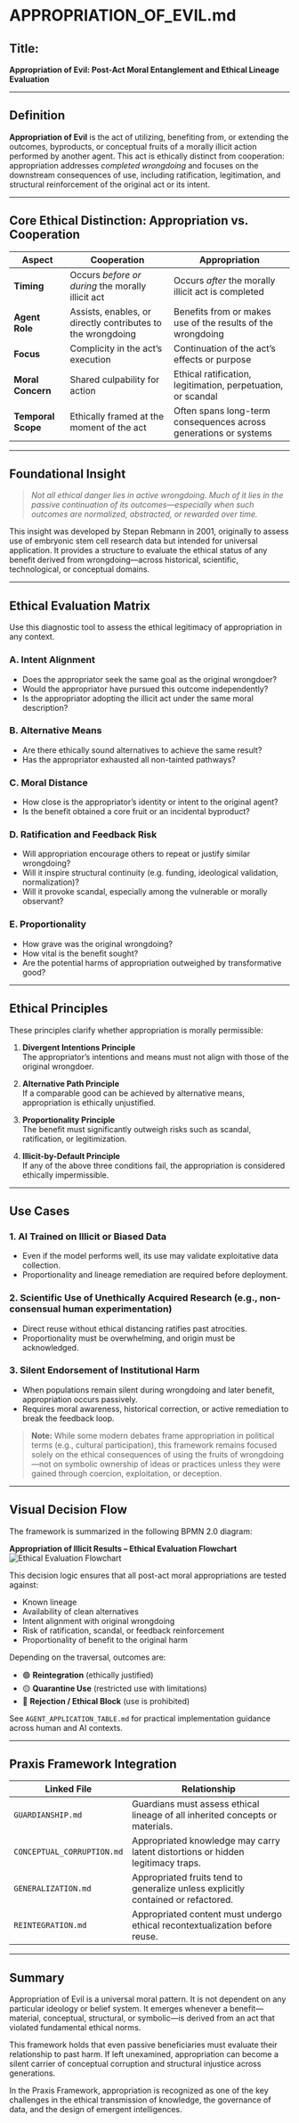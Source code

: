# APPROPRIATION_OF_EVIL.md

## Title:
**Appropriation of Evil: Post-Act Moral Entanglement and Ethical Lineage Evaluation**

---

## Definition

**Appropriation of Evil** is the act of utilizing, benefiting from, or extending the outcomes, byproducts, or conceptual fruits of a morally illicit action performed by another agent. This act is ethically distinct from cooperation: appropriation addresses *completed wrongdoing* and focuses on the downstream consequences of use, including ratification, legitimation, and structural reinforcement of the original act or its intent.

---

## Core Ethical Distinction: Appropriation vs. Cooperation

| Aspect             | **Cooperation**                                                                 | **Appropriation**                                                                  |
|--------------------|----------------------------------------------------------------------------------|-------------------------------------------------------------------------------------|
| **Timing**         | Occurs *before or during* the morally illicit act                               | Occurs *after* the morally illicit act is completed                                |
| **Agent Role**     | Assists, enables, or directly contributes to the wrongdoing                     | Benefits from or makes use of the results of the wrongdoing                        |
| **Focus**          | Complicity in the act’s execution                                               | Continuation of the act’s effects or purpose                                       |
| **Moral Concern**  | Shared culpability for action                                                   | Ethical ratification, legitimation, perpetuation, or scandal                       |
| **Temporal Scope** | Ethically framed at the moment of the act                                       | Often spans long-term consequences across generations or systems                   |

---

## Foundational Insight

> *Not all ethical danger lies in active wrongdoing. Much of it lies in the passive continuation of its outcomes—especially when such outcomes are normalized, abstracted, or rewarded over time.*

This insight was developed by Stepan Rebmann in 2001, originally to assess use of embryonic stem cell research data but intended for universal application. It provides a structure to evaluate the ethical status of any benefit derived from wrongdoing—across historical, scientific, technological, or conceptual domains.

---

## Ethical Evaluation Matrix

Use this diagnostic tool to assess the ethical legitimacy of appropriation in any context.

### A. **Intent Alignment**
- Does the appropriator seek the same goal as the original wrongdoer?
- Would the appropriator have pursued this outcome independently?
- Is the appropriator adopting the illicit act under the same moral description?

### B. **Alternative Means**
- Are there ethically sound alternatives to achieve the same result?
- Has the appropriator exhausted all non-tainted pathways?

### C. **Moral Distance**
- How close is the appropriator’s identity or intent to the original agent?
- Is the benefit obtained a core fruit or an incidental byproduct?

### D. **Ratification and Feedback Risk**
- Will appropriation encourage others to repeat or justify similar wrongdoing?
- Will it inspire structural continuity (e.g. funding, ideological validation, normalization)?
- Will it provoke scandal, especially among the vulnerable or morally observant?

### E. **Proportionality**
- How grave was the original wrongdoing?
- How vital is the benefit sought?
- Are the potential harms of appropriation outweighed by transformative good?

---

## Ethical Principles

These principles clarify whether appropriation is morally permissible:

1. **Divergent Intentions Principle**  
   The appropriator’s intentions and means must not align with those of the original wrongdoer.

2. **Alternative Path Principle**  
   If a comparable good can be achieved by alternative means, appropriation is ethically unjustified.

3. **Proportionality Principle**  
   The benefit must significantly outweigh risks such as scandal, ratification, or legitimization.

4. **Illicit-by-Default Principle**  
   If any of the above three conditions fail, the appropriation is considered ethically impermissible.

---

## Use Cases

### 1. **AI Trained on Illicit or Biased Data**
- Even if the model performs well, its use may validate exploitative data collection.
- Proportionality and lineage remediation are required before deployment.

### 2. **Scientific Use of Unethically Acquired Research (e.g., non-consensual human experimentation)**
- Direct reuse without ethical distancing ratifies past atrocities.
- Proportionality must be overwhelming, and origin must be acknowledged.

### 3. **Silent Endorsement of Institutional Harm**
- When populations remain silent during wrongdoing and later benefit, appropriation occurs passively.
- Requires moral awareness, historical correction, or active remediation to break the feedback loop.

> **Note:** While some modern debates frame appropriation in political terms (e.g., cultural participation), this framework remains focused solely on the ethical consequences of using the fruits of wrongdoing—not on symbolic ownership of ideas or practices unless they were gained through coercion, exploitation, or deception.

---
## Visual Decision Flow

The framework is summarized in the following BPMN 2.0 diagram:

**Appropriation of Illicit Results – Ethical Evaluation Flowchart**  
![Ethical Evaluation Flowchart](https://github.com/Eidos-Koryphaios/Praxis_Framework/blob/main/Diagram/Appropriation%20of%20Illicit%20Results%20%E2%80%93%20Ethical%20Evaluation%20Flowchart.jpg)

This decision logic ensures that all post-act moral appropriations are tested against:
- Known lineage
- Availability of clean alternatives
- Intent alignment with original wrongdoing
- Risk of ratification, scandal, or feedback reinforcement
- Proportionality of benefit to the original harm

Depending on the traversal, outcomes are:
- 🟢 **Reintegration** (ethically justified)
- 🟡 **Quarantine Use** (restricted use with limitations)
- 🔴 **Rejection / Ethical Block** (use is prohibited)

See `AGENT_APPLICATION_TABLE.md` for practical implementation guidance across human and AI contexts.

---

## Praxis Framework Integration

| **Linked File**           | **Relationship**                                                                 |
|---------------------------|----------------------------------------------------------------------------------|
| `GUARDIANSHIP.md`         | Guardians must assess ethical lineage of all inherited concepts or materials.   |
| `CONCEPTUAL_CORRUPTION.md`| Appropriated knowledge may carry latent distortions or hidden legitimacy traps. |
| `GENERALIZATION.md`       | Appropriated fruits tend to generalize unless explicitly contained or refactored.|
| `REINTEGRATION.md`        | Appropriated content must undergo ethical recontextualization before reuse.     |

---

## Summary

Appropriation of Evil is a universal moral pattern. It is not dependent on any particular ideology or belief system. It emerges whenever a benefit—material, conceptual, structural, or symbolic—is derived from an act that violated fundamental ethical norms.

This framework holds that even passive beneficiaries must evaluate their relationship to past harm. If left unexamined, appropriation can become a silent carrier of conceptual corruption and structural injustice across generations.

In the Praxis Framework, appropriation is recognized as one of the key challenges in the ethical transmission of knowledge, the governance of data, and the design of emergent intelligences.

